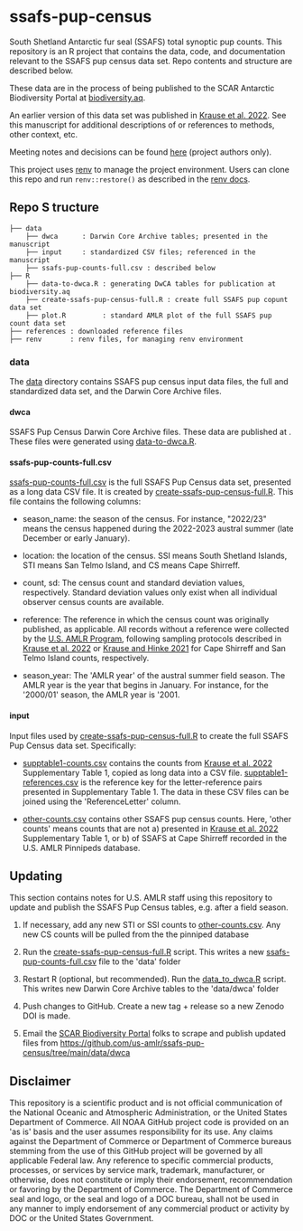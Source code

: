 # ssafs-pup-census

South Shetland Antarctic fur seal (SSAFS) total synoptic pup counts. This repository is an R project that contains the data, code, and documentation relevant to the SSAFS pup census data set. Repo contents and structure are described below.

These data are in the process of being published to the SCAR Antarctic Biodiversity Portal at [biodiversity.aq](https://www.biodiversity.aq/).

An earlier version of this data set was published in [Krause et al. 2022](https://doi.org/10.3389/fmars.2021.796488). See this manuscript for additional descriptions of or references to methods, other context, etc.

Meeting notes and decisions can be found [here](https://docs.google.com/document/d/1MU3mVxg_tjE_4HEOOJUf_ttoTV5eUMsgirkhnyg0oZY/edit?usp=sharing) (project authors only).

This project uses [renv](https://github.com/rstudio/renv/) to manage the project environment. Users can clone this repo and run `renv::restore()` as described in the [renv docs](https://rstudio.github.io/renv/).

## Repo S tructure

```
├── data
    ├── dwca      : Darwin Core Archive tables; presented in the manuscript
    ├── input     : standardized CSV files; referenced in the manuscript
    ├── ssafs-pup-counts-full.csv : described below
├── R
    ├── data-to-dwca.R : generating DwCA tables for publication at biodiversity.aq
    ├── create-ssafs-pup-census-full.R : create full SSAFS pup copunt data set
    ├── plot.R         : standard AMLR plot of the full SSAFS pup count data set
├── references : downloaded reference files
├── renv       : renv files, for managing renv environment
```

### data

The [data](data) directory contains SSAFS pup census input data files, the full and standardized data set, and the Darwin Core Archive files.

#### dwca

SSAFS Pup Census Darwin Core Archive files. These data are published at <in progress>. These files were generated using [data-to-dwca.R](R/data-to-dwca.R).

#### ssafs-pup-counts-full.csv

[ssafs-pup-counts-full.csv](data/ssafs-pup-counts-full.csv) is the full SSAFS Pup Census data set, presented as a long data CSV file. It is created by [create-ssafs-pup-census-full.R](R/create-ssafs-pup-census-full.R). This file contains the following columns:

-   season_name: the season of the census. For instance, "2022/23" means the census happened during the 2022-2023 austral summer (late December or early January).

-   location: the location of the census. SSI means South Shetland Islands, STI means San Telmo Island, and CS means Cape Shirreff.

-   count, sd: The census count and standard deviation values, respectively. Standard deviation values only exist when all individual observer census counts are available.

-   reference: The reference in which the census count was originally published, as applicable. All records without a reference were collected by the [U.S. AMLR Program](https://www.fisheries.noaa.gov/international/science-data/pinniped-research-antarctic), following sampling protocols described in [Krause et al. 2022](https://doi.org/10.3389/fmars.2021.796488) or [Krause and Hinke 2021](https://doi.org/10.1578/AM.47.4.2021.349) for Cape Shirreff and San Telmo Island counts, respectively.

-   season_year: The 'AMLR year' of the austral summer field season. The AMLR year is the year that begins in January. For instance, for the '2000/01' season, the AMLR year is '2001.

#### input

Input files used by [create-ssafs-pup-census-full.R](R/create-ssafs-pup-census-full.R) to create the full SSAFS Pup Census data set. Specifically:

-   [supptable1-counts.csv](data/input/supptable1-counts.csv) contains the counts from [Krause et al. 2022](https://doi.org/10.3389/fmars.2021.796488) Supplementary Table 1, copied as long data into a CSV file. [supptable1-references.csv](data/input/supptable1-references.csv) is the reference key for the letter-reference pairs presented in Supplementary Table 1. The data in these CSV files can be joined using the 'ReferenceLetter' column.

-   [other-counts.csv](data/input/other-counts.csv) contains other SSAFS pup census counts. Here, 'other counts' means counts that are not a) presented in [Krause et al. 2022](https://doi.org/10.3389/fmars.2021.796488) Supplementary Table 1, or b) of SSAFS at Cape Shirreff recorded in the U.S. AMLR Pinnipeds database.

## Updating

This section contains notes for U.S. AMLR staff using this repository to update and publish the SSAFS Pup Census tables, e.g. after a field season.

1) If necessary, add any new STI or SSI counts to [other-counts.csv](data/input/other-counts.csv). Any new CS counts will be pulled from the the pinniped database

2) Run the [create-ssafs-pup-census-full.R](R/create-ssafs-pup-census-full.R) script. This writes a new [ssafs-pup-counts-full.csv](data/ssafs-pup-counts-full.csv) file to the 'data' folder

3) Restart R (optional, but recommended). Run the [data_to_dwca.R](R/data-to-dwca.R) script. This writes new Darwin Core Archive tables to the 'data/dwca' folder

4) Push changes to GitHub. Create a new tag + release so a new Zenodo DOI is made.

5) Email the [SCAR Biodiversity Portal](biodiversity.aq) folks to scrape and publish updated files from <https://github.com/us-amlr/ssafs-pup-census/tree/main/data/dwca>

## Disclaimer

This repository is a scientific product and is not official communication of the National Oceanic and Atmospheric Administration, or the United States Department of Commerce. All NOAA GitHub project code is provided on an 'as is' basis and the user assumes responsibility for its use. Any claims against the Department of Commerce or Department of Commerce bureaus stemming from the use of this GitHub project will be governed by all applicable Federal law. Any reference to specific commercial products, processes, or services by service mark, trademark, manufacturer, or otherwise, does not constitute or imply their endorsement, recommendation or favoring by the Department of Commerce. The Department of Commerce seal and logo, or the seal and logo of a DOC bureau, shall not be used in any manner to imply endorsement of any commercial product or activity by DOC or the United States Government.
